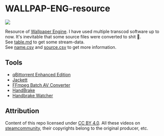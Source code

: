# WALLPAP-ENG-resource

![](https://img.shields.io/steam/collection-files/1865840540?style=flat-square&label=items)

Resource of [Wallpaper Engine](https://www.wallpaperengine.io/). I have used multiple transcod software up to now. It's inevitable that some source files were converted to shit 💩.  
See [table.md](/table.md) to get some stream-data.  
See [name.csv](/data_name.csv) and [source.csv](/data_source.csv) to get more information.

## Tools

- [qBittorrent Enhanced Edition](https://github.com/c0re100/qBittorrent-Enhanced-Edition)
- [Jackett](https://github.com/Jackett/Jackett)
- [FFmpeg Batch AV Converter](https://github.com/eibol/ffmpeg_batch)
- [HandBrake](https://handbrake.fr)
- [Handbrake Watcher](https://github.com/shannah/handbrake-watcher)

## Attribution

Content of this repo licensed under [CC BY 4.0](https://creativecommons.org/licenses/by/4.0/). All these videos on [steamcommunity](https://steamcommunity.com/), their copyrights belong to the original producer, etc.